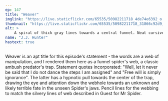 ```yaml
---
ep: 147
title: "Weaver"
imglink: "https://live.staticflickr.com/65535/50982211718_4de74e6392_o.jpg"
thumbnail: "https://live.staticflickr.com/65535/50982211718_31866c92d9_q.jpg"
alt: >
    A spiral of thick gray lines towards a central funnel. Neat cursive frames the scene with the words “Well, / Let it never be said / that I do not dance / the steps that I am / assigned”, with the final word curving to echo the funnel’s edge. Circling the funnel and leading into the blackness inside the writing continues: “Free Will is simply Ignorance.”
name: "J.J. Hunter"
hastext: true
---
```

Weaver is an apt title for this episode's statement - the words are a web of manipulation, and I rendered them here as a funnel spider's web, a classic ambush predator's trap. Statement quotes incorporated: "Well, let it never be said that I do not dance the steps I am assigned" and "Free will is simply ignorance". The latter has a hypnotic pull towards the center of the trap, drawing the eye and attention down the webhole towards an unknown and likely terrible fate in the unseen Spider's jaws. Pencil lines for the webbing to match the silvery lines of web described in Guest for Mr Spider.